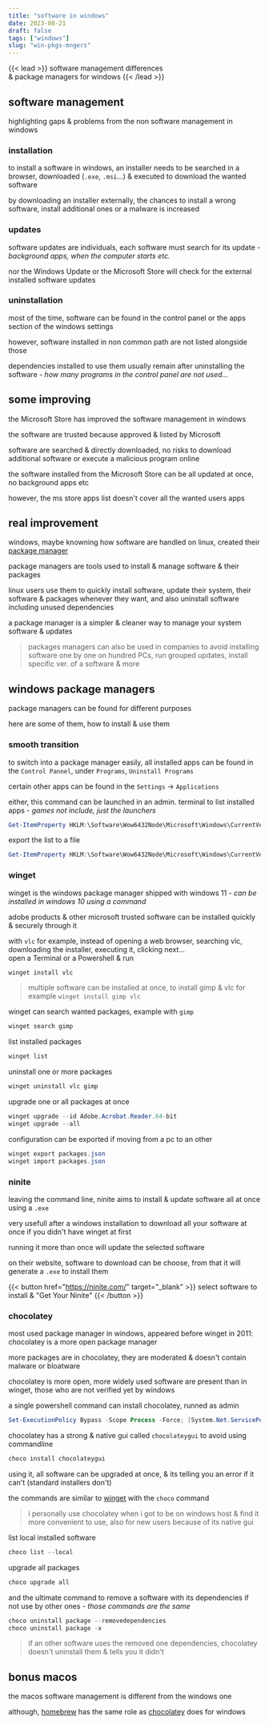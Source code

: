 ```yaml
---
title: "software in windows"
date: 2023-08-21
draft: false
tags: ["windows"]
slug: "win-pkgs-mngers"
---
```


<!-- prologue -->

{{< lead >}}
software management differences  
& package managers for windows
{{< /lead >}}

<!-- sources 

Get-ItemProperty HKLM:\Software\Wow6432Node\Microsoft\Windows\CurrentVersion\Uninstall\* | Select-Object DisplayName, DisplayVersion, Publisher, InstallDate | Format-Table –AutoSiz
exporte pas les jeux (epic games, origin...)

-->

<!-- article -->

## software management

highlighting gaps & problems from the non software management in windows

### installation

to install a software in windows, an installer needs to be searched in a browser, downloaded (`.exe`, `.msi`...) & executed to download the wanted software

by downloading an installer externally, the chances to install a wrong software, install additional ones or a malware is increased

### updates 

software updates are individuals, each software must search for its update - *background apps, when the computer starts etc.*

nor the Windows Update or the Microsoft Store will check for the external installed software updates

### uninstallation

most of the time, software can be found in the control panel or the apps section of the windows settings

however, software installed in non common path are not listed alongside those

dependencies installed to use them usually remain after uninstalling the software - *how many programs in the control panel are not used...*

## some improving

the Microsoft Store has improved the software management in windows

the software are trusted because approved & listed by Microsoft

software are searched & directly downloaded, no risks to download additional software or execute a malicious program online

the software installed from the Microsoft Store can be all updated at once, no background apps etc

however, the ms store apps list doesn't cover all the wanted users apps

## real improvement

windows, maybe knowning how software are handled on linux, created their [package manager](https://learn.microsoft.com/en-us/windows/package-manager/#understanding-package-managers)

package managers are tools used to install & manage software & their packages

linux users use them to quickly install software, update their system, their software & packages whenever they want, and also uninstall software including unused dependencies

a package manager is a simpler & cleaner way to manage your system software & updates

> packages managers can also be used in companies to avoid installing software one by one on hundred PCs, run grouped updates, install specific ver. of a software & more

## windows package managers

package managers can be found for different purposes

here are some of them, how to install & use them

### smooth transition

to switch into a package manager easily, all installed apps can be found in the `Control Pannel`, under `Programs`, `Uninstall Programs`

certain other apps can be found in the `Settings` -> `Applications`

either, this command can be launched in an admin. terminal to list installed apps - *games not include, just the launchers*

```powershell
Get-ItemProperty HKLM:\Software\Wow6432Node\Microsoft\Windows\CurrentVersion\Uninstall\* | Select-Object DisplayName, DisplayVersion, Publisher, InstallDate | Format-Table –AutoSiz
```
export the list to a file
```powershell
Get-ItemProperty HKLM:\Software\Wow6432Node\Microsoft\Windows\CurrentVersion\Uninstall\* | Select-Object DisplayName, DisplayVersion, Publisher, InstallDate | Format-Table –AutoSize > C:\programs.txt
```
### winget
<!-- https://www.techradar.com/how-to/how-to-install-and-use-windows-package-manager 
Invoke-WebRequest -Uri https://github.com/microsoft/winget-cli/releases/download/v1.5.2201/Microsoft.DesktopAppInstaller_8wekyb3d8bbwe.msixbundle -OutFile .\MicrosoftDesktopAppInstaller_8wekyb3d8bbwe.msixbundle
-->

winget is the windows package manager shipped with windows 11 - *can be installed in windows 10 using a command*

adobe products & other microsoft trusted software can be installed quickly & securely through it

with `vlc` for example, instead of opening a web browser, searching vlc, downloading the installer, executing it, clicking next...  
open a Terminal or a Powershell & run
```powershell
winget install vlc
```
> multiple software can be installed at once, to install gimp & vlc for example `winget install gimp vlc`

winget can search wanted packages, example with `gimp`
```powershell
winget search gimp
```

list installed packages
```powershell
winget list
```

uninstall one or more packages
```powershell
winget uninstall vlc gimp
```

upgrade one or all packages at once
```powershell
winget upgrade --id Adobe.Acrobat.Reader.64-bit
winget upgrade --all
```

configuration can be exported if moving from a pc to an other
```powershell
winget export packages.json
winget import packages.json
```

### ninite
<!-- https://blog.logrocket.com/6-best-package-managers-windows-beyond/#ninite -->
leaving the command line, ninite aims to install & update software all at once using a `.exe`

very usefull after a windows installation to download all your software at once if you didn't have winget at first

running it more than once will update the selected software

on their website, software to download can be choose, from that it will generate a `.exe` to install them

{{< button href="https://ninite.com/" target="_blank" >}}
select software to install & "Get Your Ninite"
{{< /button >}}

### chocolatey

most used package manager in windows, appeared before winget in 2011: chocolatey is a more open package manager

more packages are in chocolatey, they are moderated & doesn't contain malware or bloatware

chocolatey is more open, more widely used software are present than in winget, those who are not verified yet by windows

a single powershell command can install chocolatey, runned as admin
```powershell
Set-ExecutionPolicy Bypass -Scope Process -Force; [System.Net.ServicePointManager]::SecurityProtocol = [System.Net.ServicePointManager]::SecurityProtocol -bor 3072; iex ((New-Object System.Net.WebClient).DownloadString('https://community.chocolatey.org/install.ps1'))
```

chocolatey has a strong & native gui called `chocolateygui` to avoid using commandline

```bash
choco install chocolateygui
```

using it, all software can be upgraded at once, & its telling you an error if it can't (standard installers don't)

the commands are similar to [winget](#winget) with the `choco` command

> i personally use chocolatey when i got to be on windows host & find it more convenient to use, also for new users because of its native gui

list local installed software
```powershell
choco list --local
```

upgrade all packages
```powershell
choco upgrade all
```

and the ultimate command to remove a software with its dependencies if not use by other ones *- those commands are the same*

```powershell
choco uninstall package --removedependencies
choco uninstall package -x
```
> if an other software uses the removed one dependencies, chocolatey doesn't uninstall them & tells you it didn't

## bonus macos

the macos software management is different from the windows one

although, [homebrew](https://brew.sh/) has the same role as [chocolatey](#chocolatey) does for windows